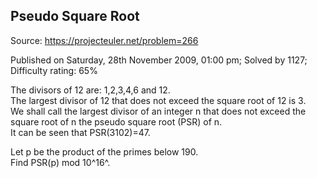 Pseudo Square Root
------------------

Source: https://projecteuler.net/problem=266

Published on Saturday, 28th November 2009, 01:00 pm; Solved by 1127;
Difficulty rating: 65%

The divisors of 12 are: 1,2,3,4,6 and 12.\
 The largest divisor of 12 that does not exceed the square root of 12 is
3.\
 We shall call the largest divisor of an integer n that does not exceed
the square root of n the pseudo square root (PSR) of n.\
 It can be seen that PSR(3102)=47.

Let p be the product of the primes below 190.\
 Find PSR(p) mod 10^16^.
